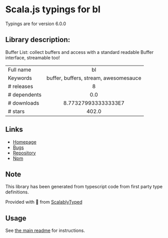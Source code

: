 
# Scala.js typings for bl

Typings are for version 6.0.0

## Library description:
Buffer List: collect buffers and access with a standard readable Buffer interface, streamable too!

|                    |                 |
| ------------------ | :-------------: |
| Full name          | bl |
| Keywords           | buffer, buffers, stream, awesomesauce |
| # releases         | 8 |
| # dependents       | 0.0 |
| # downloads        | 8.773279933333333E7 |
| # stars            | 402.0 |

## Links
- [Homepage](https://github.com/rvagg/bl)
- [Bugs](https://github.com/rvagg/bl/issues)
- [Repository](https://github.com/rvagg/bl)
- [Npm](https://www.npmjs.com/package/bl)
    


## Note
This library has been generated from typescript code from first party type definitions.

Provided with :purple_heart: from [ScalablyTyped](https://github.com/oyvindberg/ScalablyTyped)

## Usage
See [the main readme](../../readme.md) for instructions.



